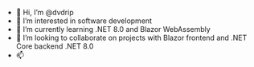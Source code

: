 - 👋 Hi, I’m @dvdrip
- 👀 I’m interested in software development
- 🌱 I’m currently learning .NET 8.0 and Blazor WebAssembly
- 💞️ I’m looking to collaborate on projects with Blazor frontend and .NET Core backend .NET 8.0
- 📫 

<!---
dvdrip/dvdrip is a ✨ special ✨ repository because its `README.md` (this file) appears on your GitHub profile.
You can click the Preview link to take a look at your changes.
--->
